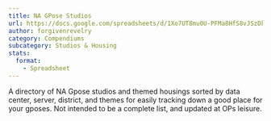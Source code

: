 ```yaml
---
title: NA GPose Studios
url: https://docs.google.com/spreadsheets/d/1Xo7UT8mu0U-PFMa8HfS8vJSzDkqHE3HODoxiu8dmReo
author: forgivenrevelry
category: Compendiums
subcategory: Studios & Housing
stats:
  format:
    - Spreadsheet
---
```

A directory of NA Gpose studios and themed housings sorted by data center, server, district, and themes for easily tracking down a good place for your gposes. Not intended to be a complete list, and updated at OPs leisure.